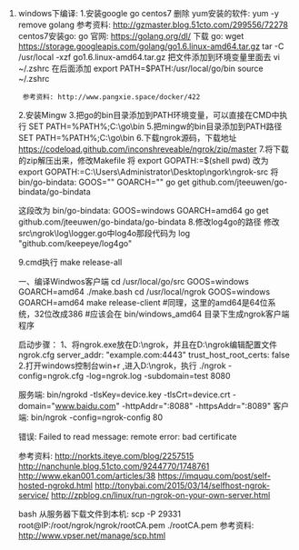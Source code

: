 1. windows下编译:
    1.安装google go
    centos7 删除 yum安装的软件:
    yum -y remove golang
    参考资料: http://gzmaster.blog.51cto.com/299556/72278
    centos7安装go:
        go 官网: https://golang.org/dl/
        下载 go:
        wget https://storage.googleapis.com/golang/go1.6.linux-amd64.tar.gz
        tar -C /usr/local -xzf go1.6.linux-amd64.tar.gz
        把文件添加到环境变量里面去
        vi ~/.zshrc
        在后面添加
        export PATH=$PATH:/usr/local/go/bin
        source ~/.zshrc
        
        参考资料: http://www.pangxie.space/docker/422
    2.安装Mingw 
    3.把go的bin目录添加到PATH环境变量，可以直接在CMD中执行 
    SET PATH=%PATH%;C:\go\bin 
    5.把mingw的bin目录添加到PATH路径 
    SET PATH=%PATH%;C:\go\bin 
    6.下载ngrok源码，下载地址 
    https://codeload.github.com/inconshreveable/ngrok/zip/master 
    7.将下载的zip解压出来，修改Makefile 
    将 
    export GOPATH:=$(shell pwd) 
    改为 
    export GOPATH:=C:\Users\Administrator\Desktop\ngork\ngrok-src 
    将 
    bin/go-bindata: 
    GOOS="" GOARCH="" go get github.com/jteeuwen/go-bindata/go-bindata 
    
    这段改为 
    bin/go-bindata: 
    GOOS=windows GOARCH=amd64 go get github.com/jteeuwen/go-bindata/go-bindata 
    8.修改log4go的路径 
    修改src\ngrok\log\logger.go中log4o那段代码为 
    log "github.com/keepeye/log4go" 
    
    9.cmd执行 
    make release-all
    
    
    一、编译Windwos客户端
    cd /usr/local/go/src
    GOOS=windows GOARCH=amd64 ./make.bash
    cd /usr/local/ngrok
    GOOS=windows GOARCH=amd64 make release-client
    #同理，这里的amd64是64位系统，32位改成386
    #应该会在 bin/windows_amd64 目录下生成ngrok客户端程序
    
    启动步骤：
    1、将ngrok.exe放在D:\ngrok，并且在D:\ngrok编辑配置文件ngrok.cfg
    server_addr: "example.com:4443"
    trust_host_root_certs: false
    2.打开windows控制台win+r ,进入D:\ngrok，执行
    ./ngrok -config=ngrok.cfg -log=ngrok.log -subdomain=test 8080
    
    服务端: bin/ngrokd -tlsKey=device.key -tlsCrt=device.crt -domain="www.baidu.com" -httpAddr=":8088" -httpsAddr=":8089"
    客户端: bin/ngrok -config=ngrok-config 80
    
    错误:  Failed to read message: remote error: bad certificate
    
    参考资料:   http://norkts.iteye.com/blog/2257515
                http://nanchunle.blog.51cto.com/9244770/1748761
                http://www.ekan001.com/articles/38
                https://imququ.com/post/self-hosted-ngrokd.html
                http://tonybai.com/2015/03/14/selfhost-ngrok-service/
                http://zpblog.cn/linux/run-ngrok-on-your-own-server.html
                
                
    bash
    从服务器下载文件到本机:
    scp -P 29331 root@IP:/root/ngrok/ngrok/rootCA.pem ./rootCA.pem
    参考资料: http://www.vpser.net/manage/scp.html